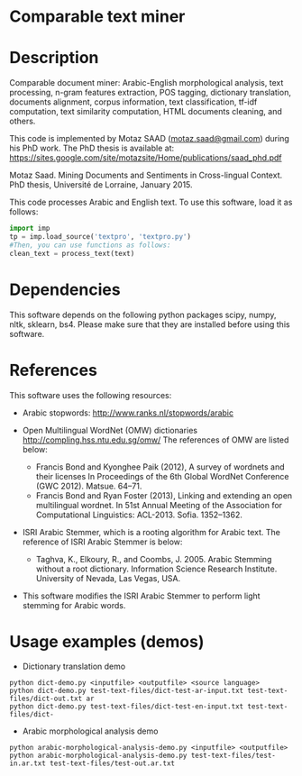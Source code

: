 # Comparable text miner

# Description 
Comparable document miner: Arabic-English morphological analysis, text processing, n-gram features extraction, POS tagging, dictionary translation, documents alignment, corpus information, text classification, tf-idf computation, text similarity computation, HTML documents cleaning, and others. 

This code is implemented by Motaz SAAD (motaz.saad@gmail.com) during his PhD work. The PhD thesis is available at: https://sites.google.com/site/motazsite/Home/publications/saad_phd.pdf

Motaz Saad. Mining Documents and Sentiments in Cross-lingual Context. PhD thesis, Université de Lorraine, January 2015.

This code processes Arabic and English text. To use this software, load it as follows:

```python
import imp
tp = imp.load_source('textpro', 'textpro.py')
#Then, you can use functions as follows:
clean_text = process_text(text)
```

# Dependencies
This software depends on the following python packages scipy, numpy, nltk, sklearn, bs4. Please make sure that they are installed before using this software. 

# References
This software uses the following resources:
- Arabic stopwords: http://www.ranks.nl/stopwords/arabic 
- Open Multilingual WordNet (OMW) dictionaries http://compling.hss.ntu.edu.sg/omw/ The references of OMW are listed below:
	- Francis Bond and Kyonghee Paik (2012), A survey of wordnets and their licenses In Proceedings of the 6th Global WordNet Conference (GWC 2012). Matsue. 64–71.
	- Francis Bond and Ryan Foster (2013), Linking and extending an open multilingual wordnet. In 51st Annual Meeting of the Association for Computational Linguistics: ACL-2013. Sofia. 1352–1362. 

- ISRI Arabic Stemmer, which is a rooting algorithm for Arabic text. The reference of ISRI Arabic Stemmer is below:
	- Taghva, K., Elkoury, R., and Coombs, J. 2005. Arabic Stemming without a root dictionary. Information Science Research Institute. University of Nevada, Las Vegas, USA.
 

- This software modifies the ISRI Arabic Stemmer to perform light stemming for Arabic words. 

# Usage examples (demos)
- Dictionary translation demo
```
python dict-demo.py <inputfile> <outputfile> <source language>
python dict-demo.py test-text-files/dict-test-ar-input.txt test-text-files/dict-out.txt ar
python dict-demo.py test-text-files/dict-test-en-input.txt test-text-files/dict-
```
- Arabic morphological analysis demo
```
python arabic-morphological-analysis-demo.py <inputfile> <outputfile>
python arabic-morphological-analysis-demo.py test-text-files/test-in.ar.txt test-text-files/test-out.ar.txt
```
